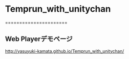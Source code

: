 # Temprun_with_unitychan

======================

## Web Playerデモページ

http://yasuyuki-kamata.github.io/Temprun_with_unitychan/